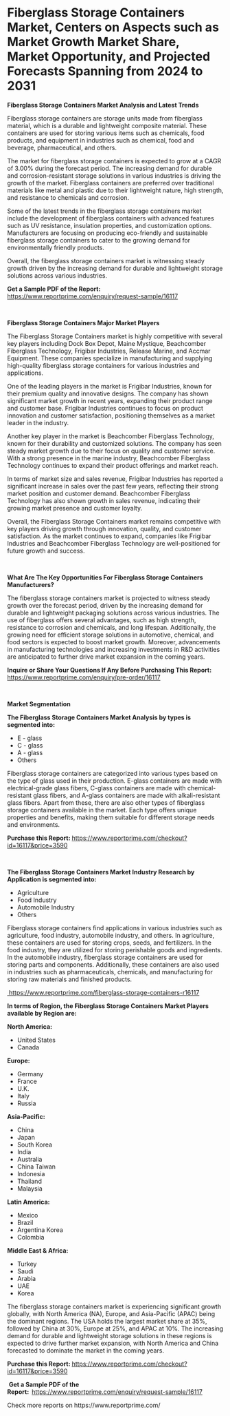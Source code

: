 <p><h1>Fiberglass Storage Containers Market, Centers on Aspects such as Market Growth Market Share, Market Opportunity, and Projected Forecasts Spanning from 2024 to 2031</h1></p><p><strong>Fiberglass Storage Containers Market Analysis and Latest Trends</strong></p>
<p><p>Fiberglass storage containers are storage units made from fiberglass material, which is a durable and lightweight composite material. These containers are used for storing various items such as chemicals, food products, and equipment in industries such as chemical, food and beverage, pharmaceutical, and others.</p><p>The market for fiberglass storage containers is expected to grow at a CAGR of 3.00% during the forecast period. The increasing demand for durable and corrosion-resistant storage solutions in various industries is driving the growth of the market. Fiberglass containers are preferred over traditional materials like metal and plastic due to their lightweight nature, high strength, and resistance to chemicals and corrosion.</p><p>Some of the latest trends in the fiberglass storage containers market include the development of fiberglass containers with advanced features such as UV resistance, insulation properties, and customization options. Manufacturers are focusing on producing eco-friendly and sustainable fiberglass storage containers to cater to the growing demand for environmentally friendly products.</p><p>Overall, the fiberglass storage containers market is witnessing steady growth driven by the increasing demand for durable and lightweight storage solutions across various industries.</p></p>
<p><strong>Get a Sample PDF of the Report:&nbsp;</strong> <a href="https://www.reportprime.com/enquiry/request-sample/16117">https://www.reportprime.com/enquiry/request-sample/16117</a></p>
<p>&nbsp;</p>
<p><strong>Fiberglass Storage Containers Major Market Players</strong></p>
<p><p>The Fiberglass Storage Containers market is highly competitive with several key players including Dock Box Depot, Maine Mystique, Beachcomber Fiberglass Technology, Frigibar Industries, Release Marine, and Accmar Equipment. These companies specialize in manufacturing and supplying high-quality fiberglass storage containers for various industries and applications.</p><p>One of the leading players in the market is Frigibar Industries, known for their premium quality and innovative designs. The company has shown significant market growth in recent years, expanding their product range and customer base. Frigibar Industries continues to focus on product innovation and customer satisfaction, positioning themselves as a market leader in the industry.</p><p>Another key player in the market is Beachcomber Fiberglass Technology, known for their durability and customized solutions. The company has seen steady market growth due to their focus on quality and customer service. With a strong presence in the marine industry, Beachcomber Fiberglass Technology continues to expand their product offerings and market reach.</p><p>In terms of market size and sales revenue, Frigibar Industries has reported a significant increase in sales over the past few years, reflecting their strong market position and customer demand. Beachcomber Fiberglass Technology has also shown growth in sales revenue, indicating their growing market presence and customer loyalty.</p><p>Overall, the Fiberglass Storage Containers market remains competitive with key players driving growth through innovation, quality, and customer satisfaction. As the market continues to expand, companies like Frigibar Industries and Beachcomber Fiberglass Technology are well-positioned for future growth and success.</p></p>
<p>&nbsp;</p>
<p><strong>What Are The Key Opportunities For Fiberglass Storage Containers Manufacturers?</strong></p>
<p><p>The fiberglass storage containers market is projected to witness steady growth over the forecast period, driven by the increasing demand for durable and lightweight packaging solutions across various industries. The use of fiberglass offers several advantages, such as high strength, resistance to corrosion and chemicals, and long lifespan. Additionally, the growing need for efficient storage solutions in automotive, chemical, and food sectors is expected to boost market growth. Moreover, advancements in manufacturing technologies and increasing investments in R&D activities are anticipated to further drive market expansion in the coming years.</p></p>
<p><strong>Inquire or Share Your Questions If Any Before Purchasing This Report:</strong> <a href="https://www.reportprime.com/enquiry/pre-order/16117">https://www.reportprime.com/enquiry/pre-order/16117</a></p>
<p>&nbsp;</p>
<p><strong>Market Segmentation</strong></p>
<p><strong>The Fiberglass Storage Containers Market Analysis by types is segmented into:</strong></p>
<p><ul><li>E - glass</li><li>C - glass</li><li>A - glass</li><li>Others</li></ul></p>
<p><p>Fiberglass storage containers are categorized into various types based on the type of glass used in their production. E-glass containers are made with electrical-grade glass fibers, C-glass containers are made with chemical-resistant glass fibers, and A-glass containers are made with alkali-resistant glass fibers. Apart from these, there are also other types of fiberglass storage containers available in the market. Each type offers unique properties and benefits, making them suitable for different storage needs and environments.</p></p>
<p><strong>Purchase this Report:&nbsp;</strong><a href="https://www.reportprime.com/checkout?id=16117&price=3590">https://www.reportprime.com/checkout?id=16117&price=3590</a></p>
<p>&nbsp;</p>
<p><strong>The Fiberglass Storage Containers Market Industry Research by Application is segmented into:</strong></p>
<p><ul><li>Agriculture</li><li>Food Industry</li><li>Automobile Industry</li><li>Others</li></ul></p>
<p><p>Fiberglass storage containers find applications in various industries such as agriculture, food industry, automobile industry, and others. In agriculture, these containers are used for storing crops, seeds, and fertilizers. In the food industry, they are utilized for storing perishable goods and ingredients. In the automobile industry, fiberglass storage containers are used for storing parts and components. Additionally, these containers are also used in industries such as pharmaceuticals, chemicals, and manufacturing for storing raw materials and finished products.</p></p>
<p><a href="https://www.reportprime.com/fiberglass-storage-containers-r16117">&nbsp;https://www.reportprime.com/fiberglass-storage-containers-r16117</a></p>
<p><strong>In terms of Region, the Fiberglass Storage Containers Market Players available by Region are:</strong></p>
<p>
    <p> <strong> North America: </strong>
        <ul>
            <li>United States</li>
            <li>Canada</li>
        </ul>
        </p> 
    <p> <strong> Europe: </strong>
        <ul>
            <li>Germany</li>
            <li>France</li>
            <li>U.K.</li>
            <li>Italy</li>
            <li>Russia</li>
        </ul>
        </p> 
    <p> <strong> Asia-Pacific: </strong>
        <ul>
            <li>China</li>
            <li>Japan</li>
            <li>South Korea</li>
            <li>India</li>
            <li>Australia</li>
            <li>China Taiwan</li>
            <li>Indonesia</li>
            <li>Thailand</li>
            <li>Malaysia</li>
        </ul>
        </p> 
    <p> <strong> Latin America: </strong>
        <ul>
            <li>Mexico</li>
            <li>Brazil</li>
            <li>Argentina Korea</li>
            <li>Colombia</li>
        </ul>
        </p> 
    <p> <strong> Middle East & Africa: </strong>
        <ul>
            <li>Turkey</li>
            <li>Saudi</li>
            <li>Arabia</li>
            <li>UAE</li>
            <li>Korea</li>
        </ul>
    </p>
    </p>
<p><p>The fiberglass storage containers market is experiencing significant growth globally, with North America (NA), Europe, and Asia-Pacific (APAC) being the dominant regions. The USA holds the largest market share at 35%, followed by China at 30%, Europe at 25%, and APAC at 10%. The increasing demand for durable and lightweight storage solutions in these regions is expected to drive further market expansion, with North America and China forecasted to dominate the market in the coming years.</p></p>
<p><strong>Purchase this Report: </strong><a href="https://www.reportprime.com/checkout?id=16117&price=3590">https://www.reportprime.com/checkout?id=16117&price=3590</a></p>
<p>&nbsp;<strong>Get a Sample PDF of the Report:&nbsp;&nbsp;</strong><a href="https://www.reportprime.com/enquiry/request-sample/16117">https://www.reportprime.com/enquiry/request-sample/16117</a></p>
<p><strong></strong></p>
<p>Check more reports on https://www.reportprime.com/</p>